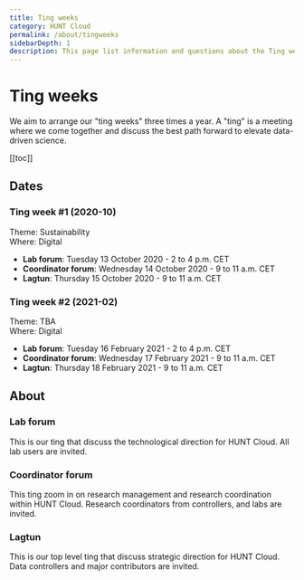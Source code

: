 ```yaml
---
title: Ting weeks
category: HUNT Cloud
permalink: /about/tingweeks
sidebarDepth: 1
description: This page list information and questions about the Ting weeks.
---
```


# Ting weeks

We aim to arrange our "ting weeks" three times a year. A "ting" is a meeting where we come together and discuss the best path forward to elevate data-driven science.

[[toc]]

## Dates

### Ting week #1 (2020-10)

Theme: Sustainability  
Where: Digital

- **Lab forum**: Tuesday 13 October 2020 - 2 to 4 p.m. CET
- **Coordinator forum**: Wednesday 14 October 2020 - 9 to 11 a.m. CET
- **Lagtun**: Thursday 15 October 2020 - 9 to 11 a.m. CET

### Ting week #2 (2021-02)

Theme: TBA  
Where: Digital

- **Lab forum**: Tuesday 16 February 2021 -  2 to 4 p.m. CET
- **Coordinator forum**: Wednesday 17 February 2021 - 9 to 11 a.m. CET
- **Lagtun**: Thursday 18 February 2021 - 9 to 11 a.m. CET

## About

### Lab forum

This is our ting that discuss the technological direction for HUNT Cloud. All lab users are invited.

### Coordinator forum

This ting zoom in on research management and research coordination within HUNT Cloud. Research coordinators from controllers, and labs are invited.

### Lagtun

This is our top level ting that discuss strategic direction for HUNT Cloud. Data controllers and major contributors are invited.



